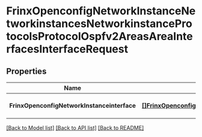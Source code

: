 # FrinxOpenconfigNetworkInstanceNetworkinstancesNetworkinstanceProtocolsProtocolOspfv2AreasAreaInterfacesInterfaceRequest

## Properties
Name | Type | Description | Notes
------------ | ------------- | ------------- | -------------
**FrinxOpenconfigNetworkInstanceinterface** | [**[]FrinxOpenconfigNetworkInstanceNetworkinstancesNetworkinstanceProtocolsProtocolOspfv2AreasAreaInterfacesInterface**](frinx.openconfig.network.instance.networkinstances.networkinstance.protocols.protocol.ospfv2.areas.area.interfaces.Interface.md) |  | [optional] [default to null]

[[Back to Model list]](../README.md#documentation-for-models) [[Back to API list]](../README.md#documentation-for-api-endpoints) [[Back to README]](../README.md)


